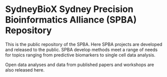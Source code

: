 # SydneyBioX Sydney Precision Bioinformatics Alliance (SPBA) Repository

This is the public repository of the SPBA. Here SPBA projects are developed and released to the public. SPBA develop methods meet a range of needs for topics ranging from predictive biomarkers to single cell data analysis. 

Open data analyses and data from published papers and workshops are also released here.

